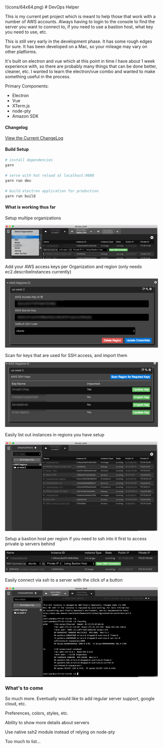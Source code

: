 !(icons/64x64.png) # DevOps Helper

This is my current pet project which is meant to help those that work with a number of AWS accounts.   Always having to login to the console to find the server you want to connect to, if you need to use a bastion host, what key you need to use, etc.

This is still very early in the development phase.   It has some rough edges for sure.   It has been developed on a Mac, so your mileage may vary on other platforms.

It's built on electron and vue which at this point in time I have about 1 week experience with, so there are probably many things that can be done better, cleaner, etc.   I wanted to learn the electron/vue combo and wanted to make something useful in the process.

Primary Components:

- Electron
- Vue
- XTerm.js
- node-pty
- Amazon SDK

#### Changelog

[View the Current ChangeLog](CHANGELOG.md)


#### Build Setup

``` bash
# install dependencies
yarn

# serve with hot reload at localhost:9080
yarn run dev

# build electron application for production
yarn run build
```

#### What is working thus far

Setup multipe organizations

![Multiple Orgs](screenshots/multiple_orgs.png "")

Add your AWS access keys per Organization and region (only needs ec2.describeInstances currently)

![Access Keys](screenshots/access_keys.png "")

Scan for keys that are used for SSH access, and import them

![SSH Keys](screenshots/import_keys.png "")

Easily list out instances in regions you have setup

![Region List](screenshots/instanceList.png "")

Setup a bastion host per region if you need to ssh into it first to access private ip servers behind

![Bastion Host](screenshots/bastion_host.png "")

Easily connect via ssh to a server with the click of a button

![SSH Connect](screenshots/ssh_connection.png "")

### What's to come

So much more.   Eventually would like to add regular server support, google cloud, etc.

Preferences, colors, styles, etc.

Ability to show more details about servers

Use native ssh2 module instead of relying on node-pty

Too much to list...
